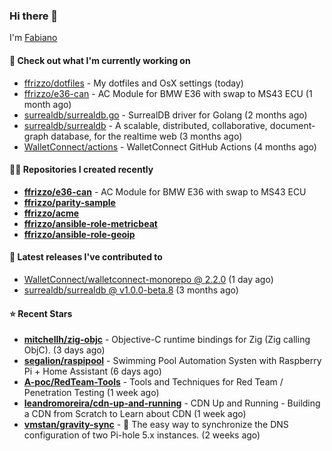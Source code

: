 ### Hi there 👋

I'm [Fabiano](https://ffrizzo.com)

#### 👷 Check out what I'm currently working on


- [ffrizzo/dotfiles](https://github.com/ffrizzo/dotfiles) - My dotfiles and OsX settings (today)
- [ffrizzo/e36-can](https://github.com/ffrizzo/e36-can) - AC Module for BMW E36 with swap to MS43 ECU (1 month ago)
- [surrealdb/surrealdb.go](https://github.com/surrealdb/surrealdb.go) - SurrealDB driver for Golang (2 months ago)
- [surrealdb/surrealdb](https://github.com/surrealdb/surrealdb) - A scalable, distributed, collaborative, document-graph database, for the realtime web (3 months ago)
- [WalletConnect/actions](https://github.com/WalletConnect/actions) - WalletConnect GitHub Actions (4 months ago)

#### 👨‍💻 Repositories I created recently
- **[ffrizzo/e36-can](https://github.com/ffrizzo/e36-can)** - AC Module for BMW E36 with swap to MS43 ECU
- **[ffrizzo/parity-sample](https://github.com/ffrizzo/parity-sample)**
- **[ffrizzo/acme](https://github.com/ffrizzo/acme)**
- **[ffrizzo/ansible-role-metricbeat](https://github.com/ffrizzo/ansible-role-metricbeat)**
- **[ffrizzo/ansible-role-geoip](https://github.com/ffrizzo/ansible-role-geoip)**

#### 🚀 Latest releases I've contributed to


- [WalletConnect/walletconnect-monorepo @ 2.2.0](https://github.com/WalletConnect/walletconnect-monorepo/releases/tag/2.2.0) (1 day ago)
- [surrealdb/surrealdb @ v1.0.0-beta.8](https://github.com/surrealdb/surrealdb/releases/tag/v1.0.0-beta.8) (3 months ago)

#### ⭐ Recent Stars


- **[mitchellh/zig-objc](https://github.com/mitchellh/zig-objc)** - Objective-C runtime bindings for Zig (Zig calling ObjC). (3 days ago)
- **[segalion/raspipool](https://github.com/segalion/raspipool)** - Swimming Pool Automation Systen with Raspberry Pi &#43; Home Assistant (6 days ago)
- **[A-poc/RedTeam-Tools](https://github.com/A-poc/RedTeam-Tools)** - Tools and Techniques for Red Team / Penetration Testing (1 week ago)
- **[leandromoreira/cdn-up-and-running](https://github.com/leandromoreira/cdn-up-and-running)** - CDN Up and Running - Building a CDN from Scratch to Learn about CDN (1 week ago)
- **[vmstan/gravity-sync](https://github.com/vmstan/gravity-sync)** - 💫 The easy way to synchronize the DNS configuration of two Pi-hole 5.x instances. (2 weeks ago)
